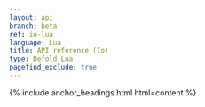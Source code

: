```yaml
---
layout: api
branch: beta
ref: io-lua
language: Lua
title: API reference (Io)
type: Defold Lua
pagefind_exclude: true
---
```

{% include anchor_headings.html html=content %}